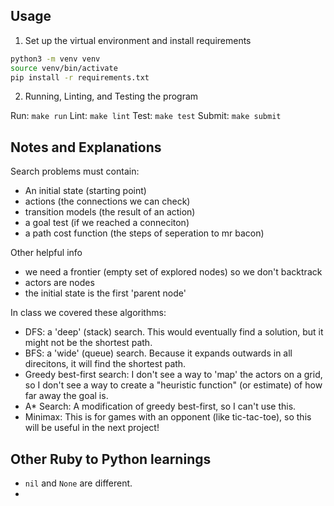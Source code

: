 ## Usage
1. Set up the virtual environment and install requirements

```bash
python3 -m venv venv
source venv/bin/activate
pip install -r requirements.txt
```

2. Running, Linting, and Testing the program

Run: `make run`
Lint: `make lint`
Test: `make test`
Submit: `make submit`

## Notes and Explanations
Search problems must contain:
  - An initial state (starting point)
  - actions (the connections we can check)
  - transition models (the result of an action)
  - a goal test (if we reached a conneciton)
  - a path cost function (the steps of seperation to mr bacon)

Other helpful info
  - we need a frontier (empty set of explored nodes) so we don't backtrack
  - actors are nodes
  - the initial state is the first 'parent node'

In class we covered these algorithms:
  - DFS: a 'deep' (stack) search. This would eventually find a solution, but it might not be the shortest path.
  - BFS: a 'wide' (queue) search. Because it expands outwards in all direcitons, it will find the shortest path.
  - Greedy best-first search: I don't see a way to 'map' the actors on a grid, so I don't see a way to create a "heuristic function" (or estimate) of how far away the goal is.
  - A* Search: A modification of greedy best-first, so I can't use this.
  - Minimax: This is for games with an opponent (like tic-tac-toe), so this will be useful in the next project!

## Other Ruby to Python learnings
- `nil` and `None` are different.
- 
